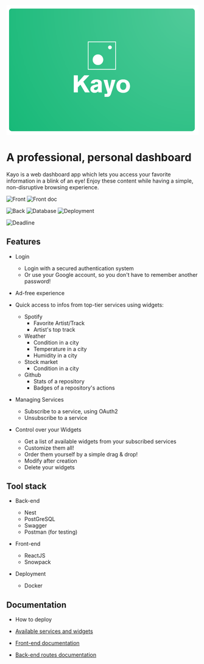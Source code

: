 ![KAYO](assets/banner.png)

# A professional, personal dashboard

Kayo is a web dashboard app which lets you access your favorite information in a blink of an eye! Enjoy these content while having a simple, non-disruptive browsing experience.

![Front](https://img.shields.io/badge/Front%20end-React-turquoise)
![Front doc](https://img.shields.io/badge/Front%20end%20Documentation-Typedoc-purple)

![Back](https://img.shields.io/badge/Back%20end-Nest-orange)
![Database](https://img.shields.io/badge/Database-PostgreSQL-lightblue)
![Deployment](https://img.shields.io/badge/Deployment-Docker-blue)

![Deadline](https://img.shields.io/badge/Coded%20in-4%20weeks-lightgrey)

## Features

- Login
  - Login with a secured authentication system
  - Or use your Google account, so you don't have to remember another password!

- Ad-free experience

- Quick access to infos from top-tier services using widgets:
  - Spotify
    - Favorite Artist/Track
    - Artist's top track
  - Weather
    - Condition in a city
    - Temperature in a city
    - Humidity in a city
  - Stock market
    - Condition in a city
  - Github
    - Stats of a repository
    - Badges of a repository's actions

- Managing Services
  - Subscribe to a service, using OAuth2
  - Unsubscribe to a service

- Control over your Widgets
  - Get a list of available widgets from your subscribed services
  - Customize them all!
  - Order them yourself by a simple drag & drop!
  - Modify after creation
  - Delete your widgets

## Tool stack

- Back-end
  - Nest
  - PostGreSQL
  - Swagger
  - Postman (for testing)

- Front-end
  - ReactJS
  - Snowpack

- Deployment
  - Docker

## Documentation

- How to deploy

- [Available services and widgets](./back/services.json)

- [Front-end documentation](https://gitbluub.github.io/Kayo/)

- [Back-end routes documentation](https://back.bluub.me/api)
